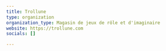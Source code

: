 ```yaml
---
title: Trollune
type: organization
organization_type: Magasin de jeux de rôle et d'imaginaire
website: https://trollune.com
socials: []

---
```




